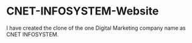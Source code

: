 # CNET-INFOSYSTEM-Website
I have created the clone of the one Digital Marketing company name as CNET INFOSYSTEM.
